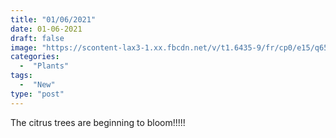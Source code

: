 ```yaml
---
title: "01/06/2021"
date: 01-06-2021
draft: false
image: "https://scontent-lax3-1.xx.fbcdn.net/v/t1.6435-9/fr/cp0/e15/q65/136709723_10158664376402419_906970399670254032_n.jpg?_nc_cat=104&ccb=1-3&_nc_sid=110474&_nc_ohc=BLa-HnnA3LoAX_Owpyl&_nc_ht=scontent-lax3-1.xx&tp=14&oh=6f915b0214c182c59215f6da0843c468&oe=60E0A7CB"
categories:
  -  "Plants"
tags:
  -  "New"
type: "post"
---
```

The citrus trees are beginning to bloom!!!!!